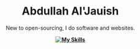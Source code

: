 <div align="center">
<h1>Abdullah Al'Jauish</h1>
  <p>New to open-sourcing, I do software and websites.</p>
<b><p><p><b>
  
  [![My Skills](https://skillicons.dev/icons?i=js,ts,html,css,py,nodejs,bash,bootstrap,cloudflare,discord,dart,flutter,docker,express,php,mysql,git,vue,react,md,bots,firebase,workers,git,github,electron)](https://skillicons.dev)
  
  
